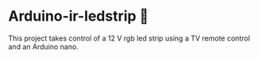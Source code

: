 # Arduino-ir-ledstrip :metal:
This project takes control of a 12 V rgb led strip using a TV remote control and an Arduino nano.
